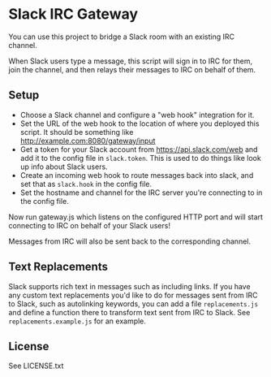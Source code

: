 Slack IRC Gateway
=================

You can use this project to bridge a Slack room with an existing IRC channel.

When Slack users type a message, this script will sign in to IRC for them, join the
channel, and then relays their messages to IRC on behalf of them.


Setup
-----

* Choose a Slack channel and configure a "web hook" integration for it.
* Set the URL of the web hook to the location of where you deployed this script. It should be something like http://example.com:8080/gateway/input
* Get a token for your Slack account from https://api.slack.com/web and add it to the config file in `slack.token`. This is used to do things like look up info about Slack users.
* Create an incoming web hook to route messages back into slack, and set that as `slack.hook` in the config file.
* Set the hostname and channel for the IRC server you're connecting to in the config file.

Now run gateway.js which listens on the configured HTTP port and will start connecting to IRC on behalf of your Slack users!

Messages from IRC will also be sent back to the corresponding channel.


Text Replacements
-----------------

Slack supports rich text in messages such as including links. If you have any custom text replacements you'd like to do for messages sent from IRC to Slack, such as autolinking keywords, you can add a file `replacements.js` and define a function there to transform text sent from IRC to Slack. See `replacements.example.js` for an example.


License
-------

See LICENSE.txt
